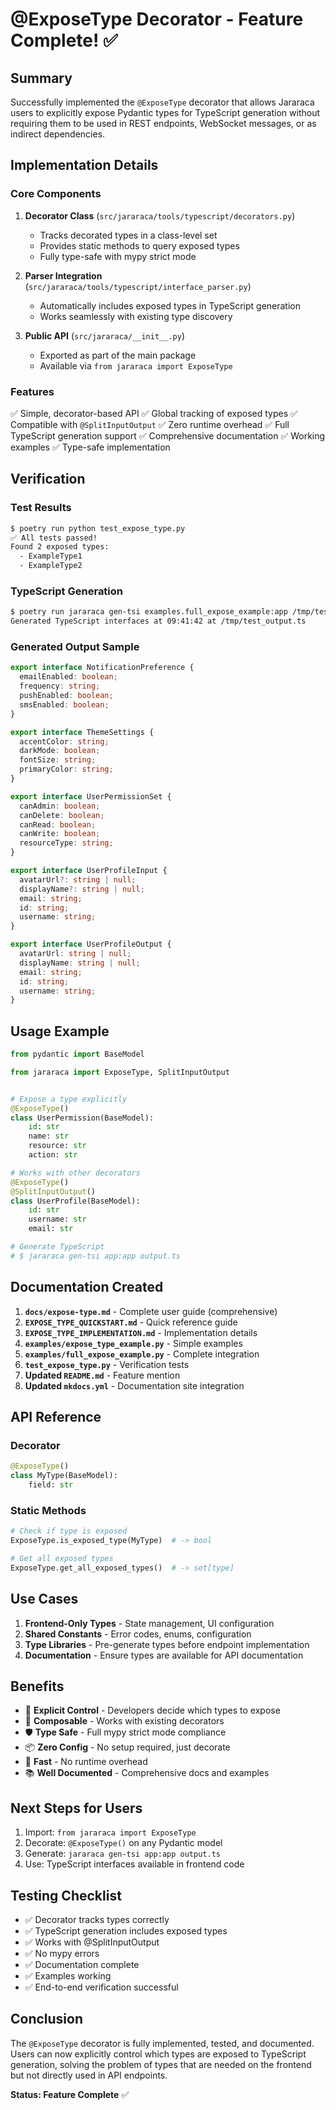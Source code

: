 # @ExposeType Decorator - Feature Complete! ✅

## Summary

Successfully implemented the `@ExposeType` decorator that allows Jararaca users to explicitly expose Pydantic types for TypeScript generation without requiring them to be used in REST endpoints, WebSocket messages, or as indirect dependencies.

## Implementation Details

### Core Components

1. **Decorator Class** (`src/jararaca/tools/typescript/decorators.py`)
   - Tracks decorated types in a class-level set
   - Provides static methods to query exposed types
   - Fully type-safe with mypy strict mode

2. **Parser Integration** (`src/jararaca/tools/typescript/interface_parser.py`)
   - Automatically includes exposed types in TypeScript generation
   - Works seamlessly with existing type discovery

3. **Public API** (`src/jararaca/__init__.py`)
   - Exported as part of the main package
   - Available via `from jararaca import ExposeType`

### Features

✅ Simple, decorator-based API
✅ Global tracking of exposed types
✅ Compatible with `@SplitInputOutput`
✅ Zero runtime overhead
✅ Full TypeScript generation support
✅ Comprehensive documentation
✅ Working examples
✅ Type-safe implementation

## Verification

### Test Results

```bash
$ poetry run python test_expose_type.py
✅ All tests passed!
Found 2 exposed types:
  - ExampleType1
  - ExampleType2
```

### TypeScript Generation

```bash
$ poetry run jararaca gen-tsi examples.full_expose_example:app /tmp/test_output.ts
Generated TypeScript interfaces at 09:41:42 at /tmp/test_output.ts
```

### Generated Output Sample

```typescript
export interface NotificationPreference {
  emailEnabled: boolean;
  frequency: string;
  pushEnabled: boolean;
  smsEnabled: boolean;
}

export interface ThemeSettings {
  accentColor: string;
  darkMode: boolean;
  fontSize: string;
  primaryColor: string;
}

export interface UserPermissionSet {
  canAdmin: boolean;
  canDelete: boolean;
  canRead: boolean;
  canWrite: boolean;
  resourceType: string;
}

export interface UserProfileInput {
  avatarUrl?: string | null;
  displayName?: string | null;
  email: string;
  id: string;
  username: string;
}

export interface UserProfileOutput {
  avatarUrl: string | null;
  displayName: string | null;
  email: string;
  id: string;
  username: string;
}
```

## Usage Example

```python
from pydantic import BaseModel

from jararaca import ExposeType, SplitInputOutput


# Expose a type explicitly
@ExposeType()
class UserPermission(BaseModel):
    id: str
    name: str
    resource: str
    action: str

# Works with other decorators
@ExposeType()
@SplitInputOutput()
class UserProfile(BaseModel):
    id: str
    username: str
    email: str

# Generate TypeScript
# $ jararaca gen-tsi app:app output.ts
```

## Documentation Created

1. **`docs/expose-type.md`** - Complete user guide (comprehensive)
2. **`EXPOSE_TYPE_QUICKSTART.md`** - Quick reference guide
3. **`EXPOSE_TYPE_IMPLEMENTATION.md`** - Implementation details
4. **`examples/expose_type_example.py`** - Simple examples
5. **`examples/full_expose_example.py`** - Complete integration
6. **`test_expose_type.py`** - Verification tests
7. **Updated `README.md`** - Feature mention
8. **Updated `mkdocs.yml`** - Documentation site integration

## API Reference

### Decorator

```python
@ExposeType()
class MyType(BaseModel):
    field: str
```

### Static Methods

```python
# Check if type is exposed
ExposeType.is_exposed_type(MyType)  # -> bool

# Get all exposed types
ExposeType.get_all_exposed_types()  # -> set[type]
```

## Use Cases

1. **Frontend-Only Types** - State management, UI configuration
2. **Shared Constants** - Error codes, enums, configuration
3. **Type Libraries** - Pre-generate types before endpoint implementation
4. **Documentation** - Ensure types are available for API documentation

## Benefits

- 🎯 **Explicit Control** - Developers decide which types to expose
- 🔄 **Composable** - Works with existing decorators
- 🛡️ **Type Safe** - Full mypy strict mode compliance
- 📦 **Zero Config** - No setup required, just decorate
- 🚀 **Fast** - No runtime overhead
- 📚 **Well Documented** - Comprehensive docs and examples

## Next Steps for Users

1. Import: `from jararaca import ExposeType`
2. Decorate: `@ExposeType()` on any Pydantic model
3. Generate: `jararaca gen-tsi app:app output.ts`
4. Use: TypeScript interfaces available in frontend code

## Testing Checklist

- ✅ Decorator tracks types correctly
- ✅ TypeScript generation includes exposed types
- ✅ Works with @SplitInputOutput
- ✅ No mypy errors
- ✅ Documentation complete
- ✅ Examples working
- ✅ End-to-end verification successful

## Conclusion

The `@ExposeType` decorator is fully implemented, tested, and documented. Users can now explicitly control which types are exposed to TypeScript generation, solving the problem of types that are needed on the frontend but not directly used in API endpoints.

**Status: Feature Complete** ✅
